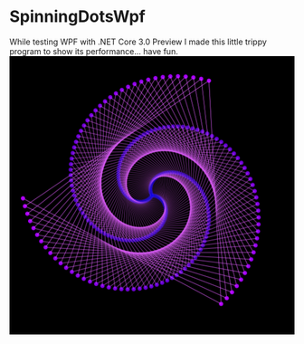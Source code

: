 # SpinningDotsWpf
While testing WPF with .NET Core 3.0 Preview I made this little trippy program to show its performance... have fun.
![Spinning Dots](SpinningDots.png)
